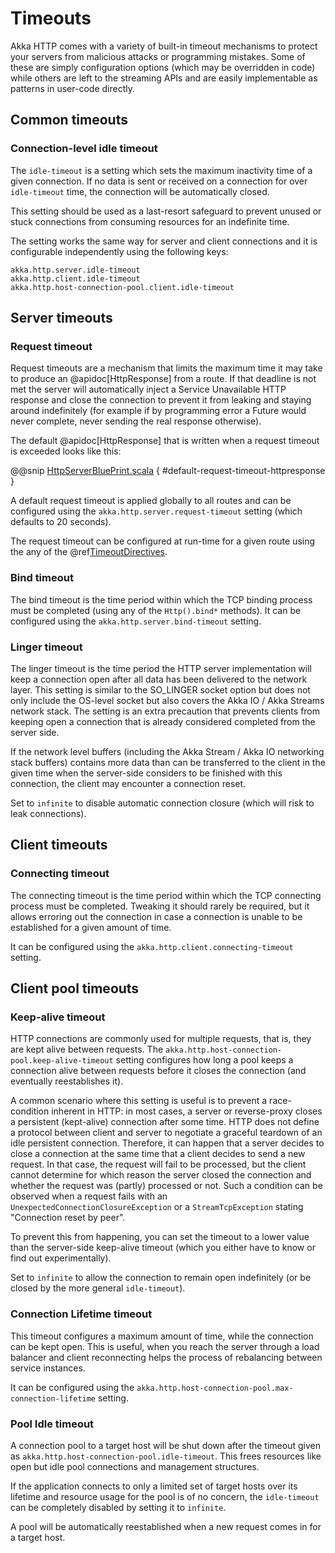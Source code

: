# Timeouts

Akka HTTP comes with a variety of built-in timeout mechanisms to protect your servers from malicious attacks or
programming mistakes. Some of these are simply configuration options (which may be overridden in code) while others
are left to the streaming APIs and are easily implementable as patterns in user-code directly.

## Common timeouts

<a id="idle-timeouts"></a>
### Connection-level idle timeout

The `idle-timeout` is a setting which sets the maximum inactivity time of a given connection. If no data is sent or received
on a connection for over `idle-timeout` time, the connection will be automatically closed.

This setting should be used as a last-resort safeguard to prevent unused or stuck connections from consuming resources for
an indefinite time.

The setting works the same way for server and client connections and it is configurable independently using the following keys:

```
akka.http.server.idle-timeout
akka.http.client.idle-timeout
akka.http.host-connection-pool.client.idle-timeout
```

## Server timeouts

<a id="request-timeout"></a>
### Request timeout

Request timeouts are a mechanism that limits the maximum time it may take to produce an @apidoc[HttpResponse] from a route.
If that deadline is not met the server will automatically inject a Service Unavailable HTTP response and close the connection
to prevent it from leaking and staying around indefinitely (for example if by programming error a Future would never complete,
never sending the real response otherwise).

The default @apidoc[HttpResponse] that is written when a request timeout is exceeded looks like this:

@@snip [HttpServerBluePrint.scala](/akka-http-core/src/main/scala/akka/http/impl/engine/server/HttpServerBluePrint.scala) { #default-request-timeout-httpresponse }

A default request timeout is applied globally to all routes and can be configured using the
`akka.http.server.request-timeout` setting (which defaults to 20 seconds).

The request timeout can be configured at run-time for a given route using the any of the @ref[TimeoutDirectives](../routing-dsl/directives/timeout-directives/index.md).

### Bind timeout

The bind timeout is the time period within which the TCP binding process must be completed (using any of the `Http().bind*` methods).
It can be configured using the `akka.http.server.bind-timeout` setting.

### Linger timeout

The linger timeout is the time period the HTTP server implementation will keep a connection open after
all data has been delivered to the network layer. This setting is similar to the SO_LINGER socket option
but does not only include the OS-level socket but also covers the Akka IO / Akka Streams network stack.
The setting is an extra precaution that prevents clients from keeping open a connection that is
already considered completed from the server side.

If the network level buffers (including the Akka Stream / Akka IO networking stack buffers)
contains more data than can be transferred to the client in the given time when the server-side considers
to be finished with this connection, the client may encounter a connection reset.

Set to `infinite` to disable automatic connection closure (which will risk to leak connections).

## Client timeouts

### Connecting timeout

The connecting timeout is the time period within which the TCP connecting process must be completed.
Tweaking it should rarely be required, but it allows erroring out the connection in case a connection
is unable to be established for a given amount of time.

It can be configured using the `akka.http.client.connecting-timeout` setting.

## Client pool timeouts

### Keep-alive timeout

HTTP connections are commonly used for multiple requests, that is, they are kept alive between requests. The
`akka.http.host-connection-pool.keep-alive-timeout` setting configures how long a pool keeps a connection alive between
requests before it closes the connection (and eventually reestablishes it).

A common scenario where this setting is useful is to prevent a race-condition inherent in HTTP: in most cases, a server
or reverse-proxy closes a persistent (kept-alive) connection after some time. HTTP does not define a protocol between
client and server to negotiate a graceful teardown of an idle persistent connection. Therefore, it can happen that a server decides to
close a connection at the same time that a client decides to send a new request. In that case, the request will fail to be processed,
but the client cannot determine for which reason the server closed the connection and whether the request was (partly) processed or not.
Such a condition can be observed when a request fails with an `UnexpectedConnectionClosureException` or a `StreamTcpException` stating
"Connection reset by peer".

To prevent this from happening, you can set the timeout to a lower value than the server-side keep-alive timeout
(which you either have to know or find out experimentally).

Set to `infinite` to allow the connection to remain open indefinitely (or be closed by the more general `idle-timeout`).

### Connection Lifetime timeout

This timeout configures a maximum amount of time, while the connection can be kept open. This is useful, when you reach
the server through a load balancer and client reconnecting helps the process of rebalancing between service instances.

It can be configured using the `akka.http.host-connection-pool.max-connection-lifetime` setting.

### Pool Idle timeout

A connection pool to a target host will be shut down after the timeout given as `akka.http.host-connection-pool.idle-timeout`. This frees
resources like open but idle pool connections and management structures.

If the application connects to only a limited set of target hosts over its lifetime and resource usage for the pool is of no concern, the
`idle-timeout` can be completely disabled by setting it to `infinite`.

A pool will be automatically reestablished when a new request comes in for a target host.
